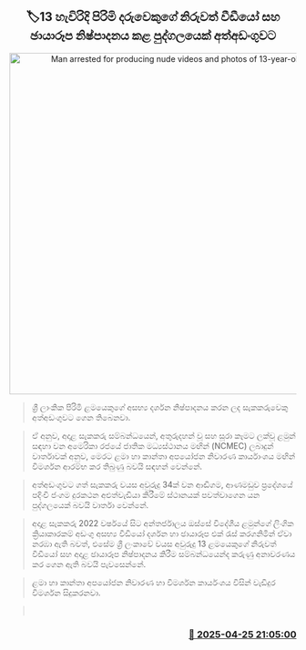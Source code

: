 <p align='center'><b><h2 align='center' title='Man arrested for producing nude videos and photos of 13-year-old boy'>🏷13 හැවිරිදි පිරිමි දරුවෙකුගේ නිරුවත් වීඩීයෝ සහ ඡායාරූප නිෂ්පාදනය කළ පුද්ගලයෙක් අත්අඩංගුවට</h2></b></p>
<p align='center'><img src='https://helakuru.sgp1.cdn.digitaloceanspaces.com/esana/images/lib/sex-abuse-child.jpg' width='600' alt='Man arrested for producing nude videos and photos of 13-year-old boy'></p>

> ශ්‍රී ලාංකික පිරිමි ළමයෙකුගේ අසභ්‍ය දර්ශන නිෂ්පාදනය කරන ලද සැකකරුවෙකු අත්අඩංගුවට ගෙන තිබෙනවා.

> ඒ අනුව, අදාළ සැකකරු සම්බන්ධයෙන්, අතුරුදහන් වූ සහ සූරා කෑමට ලක්වූ ළමුන් සඳහා වන අමෙරිකා රජයේ ජාතික මධ්‍යස්ථානය මඟින් (NCMEC) ලබාදුන් වාර්තාවක් අනුව, මෙරට ළමා හා කාන්තා අපයෝජන නිවාරණ කාර්යාංශය මඟින් විමර්ශන ආරම්භ කර තිබුණු බවයි සඳහන් වෙන්නේ.

> අත්අඩංගුවට ගත් සැකකරු වයස අවුරුදු 34ක් වන ආඬිගම, ආණමඩුව ප්‍රදේශයේ පදිංචි ජංගම දුරකථන අළුත්වැඩියා කිරීමේ ස්ථානයක් පවත්වාගෙන යන පුද්ගලයෙක් බවයි වාර්තා වෙන්නේ.

> අදාළ සැකකරු 2022 වර්ෂයේ සිට අන්තර්ජාලය ඔස්සේ විදේශීය ළමුන්ගේ ලිංගික ක්‍රියාකාරකම් අඩංගු අසභ්‍ය වීඩියෝ දර්ශන හා ඡායාරූප එක් රැස් කරගනිමින් ඒවා නරඹා ඇති බවත්, එසේම ශ්‍රී ලංකාවේ වයස අවුරුදු 13 ළමයෙකුගේ නිරුවත් වීඩීයෝ සහ අදාළ ඡායාරූප නිෂ්පාදනය කිරීම සම්බන්ධයෙන්ද කරුණු අනාවරණය කර ගෙන ඇති බවයි පැවසෙන්නේ.

> ළමා හා කාන්තා අපයෝජන නිවාරණ හා විමර්ශන කාර්යංශය විසින් වැඩිදුර විමර්ශන සිදුකරනවා.

>  



<h3 align='right'><a href='https://www.helakuru.lk/esana/p/109568/'>📅 2025-04-25 21:05:00</a></h3>
